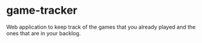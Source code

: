 # game-tracker
Web application to keep track of the games that you already played and the ones that are in your backlog.
